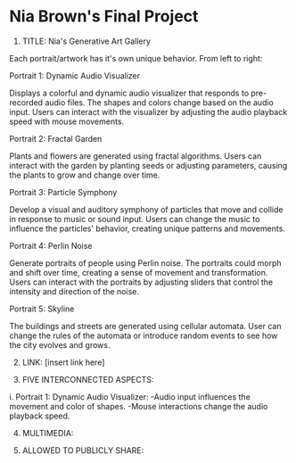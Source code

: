 # Nia Brown's Final Project

1. TITLE: Nia's Generative Art Gallery

Each portrait/artwork has it's own unique behavior. From left to right:

Portrait 1:  Dynamic Audio Visualizer

Displays a colorful and dynamic audio visualizer that responds to pre-recorded audio files. The shapes and colors  change based on the audio input. Users can interact with the visualizer by adjusting the audio playback speed with mouse movements.

Portrait 2: Fractal Garden

Plants and flowers are generated using fractal algorithms. Users can interact with the garden by planting seeds or adjusting parameters, causing the plants to grow and change over time.

Portrait 3: Particle Symphony

Develop a visual and auditory symphony of particles that move and collide in response to music or sound input. Users can change the music to influence the particles' behavior, creating unique patterns and movements.

Portrait 4: Perlin Noise

Generate portraits of people using Perlin noise. The portraits could morph and shift over time, creating a sense of movement and transformation. Users can interact with the portraits by adjusting sliders that control the intensity and direction of the noise.

Portrait 5: Skyline

The buildings and streets are generated using cellular automata. User can change the rules of the automata or introduce random events to see how the city evolves and grows.

2. LINK: [insert link here]

3. FIVE INTERCONNECTED ASPECTS:

i. Portrait 1:  Dynamic Audio Visualizer:
    -Audio input influences the movement and color of shapes.
    -Mouse interactions change the audio playback speed.



4. MULTIMEDIA:

5. ALLOWED TO PUBLICLY SHARE:
